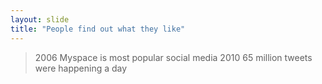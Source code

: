 ```yaml
---
layout: slide
title: "People find out what they like"
---
```

> 2006 Myspace is most popular social media
> 2010 65 million tweets were happening a day
